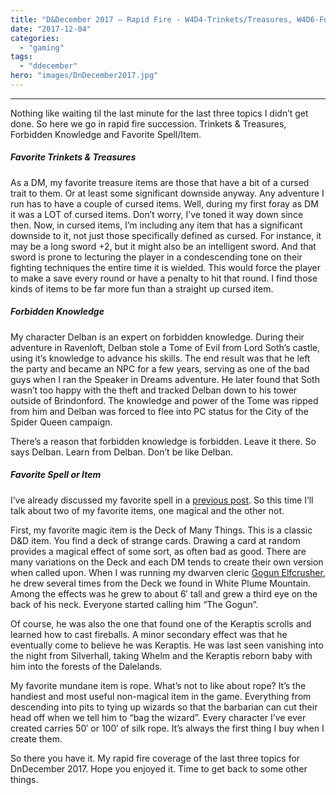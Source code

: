 ```yaml
---
title: "D&December 2017 – Rapid Fire - W4D4-Trinkets/Treasures, W4D6-Forbidden Knowledge, W4D7-Spell/Item"
date: "2017-12-04"
categories: 
  - "gaming"
tags: 
  - "ddecember"
hero: "images/DnDecember2017.jpg"
---
```


* * *

Nothing like waiting til the last minute for the last three topics I didn’t get done. So here we go in rapid fire succession. Trinkets & Treasures, Forbidden Knowledge and Favorite Spell/Item.

##### Favorite Trinkets & Treasures

As a DM, my favorite treasure items are those that have a bit of a cursed trait to them. Or at least some significant downside anyway. Any adventure I run has to have a couple of cursed items. Well, during my first foray as DM it was a LOT of cursed items. Don’t worry, I’ve toned it way down since then. Now, in cursed items, I’m including any item that has a significant downside to it, not just those specifically defined as cursed. For instance, it may be a long sword +2, but it might also be an intelligent sword. And that sword is prone to lecturing the player in a condescending tone on their fighting techniques the entire time it is wielded. This would force the player to make a save every round or have a penalty to hit that round. I find those kinds of items to be far more fun than a straight up cursed item.

##### Forbidden Knowledge

My character Delban is an expert on forbidden knowledge. During their adventure in Ravenloft, Delban stole a Tome of Evil from Lord Soth’s castle, using it’s knowledge to advance his skills. The end result was that he left the party and became an NPC for a few years, serving as one of the bad guys when I ran the Speaker in Dreams adventure. He later found that Soth wasn’t too happy with the theft and tracked Delban down to his tower outside of Brindonford. The knowledge and power of the Tome was ripped from him and Delban was forced to flee into PC status for the City of the Spider Queen campaign.

There’s a reason that forbidden knowledge is forbidden. Leave it there. So says Delban. Learn from Delban. Don’t be like Delban.

##### Favorite Spell or Item

I’ve already discussed my favorite spell in a [previous post](https://gaming.barretblake.com/2017/11/07/the-d-d-30-day-challenge-day-24/). So this time I’ll talk about two of my favorite items, one magical and the other not.

First, my favorite magic item is the Deck of Many Things. This is a classic D&D item. You find a deck of strange cards. Drawing a card at random provides a magical effect of some sort, as often bad as good. There are many variations on the Deck and each DM tends to create their own version when called upon. When I was running my dwarven cleric [Gogun Elfcrusher](https://gaming.barretblake.com/2018/05/31/character-portrait-gogun/), he drew several times from the Deck we found in White Plume Mountain. Among the effects was he grew to about 6′ tall and grew a third eye on the back of his neck. Everyone started calling him “The Gogun”.

Of course, he was also the one that found one of the Keraptis scrolls and learned how to cast fireballs. A minor secondary effect was that he eventually come to believe he was Keraptis. He was last seen vanishing into the night from Silverhall, taking Whelm and the Keraptis reborn baby with him into the forests of the Dalelands.

My favorite mundane item is rope. What’s not to like about rope? It’s the handiest and most useful non-magical item in the game. Everything from descending into pits to tying up wizards so that the barbarian can cut their head off when we tell him to “bag the wizard”. Every character I’ve ever created carries 50′ or 100′ of silk rope. It’s always the first thing I buy when I create them.

So there you have it. My rapid fire coverage of the last three topics for DnDecember 2017. Hope you enjoyed it. Time to get back to some other things.
